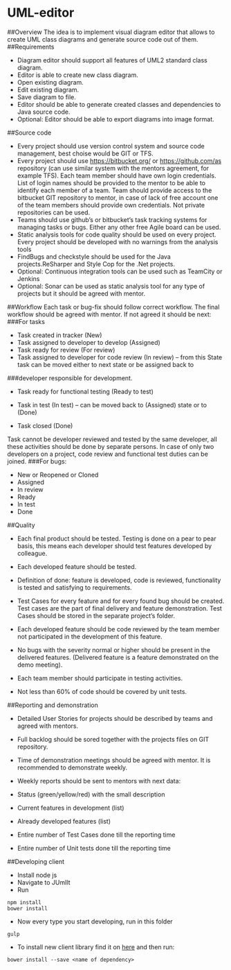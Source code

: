 # UML-editor
##Overview
The idea is to implement visual diagram editor that allows to create UML class diagrams and generate source  code out of them.
##Requirements
- Diagram editor should support all features of UML2 standard class diagram.
- Editor is able to create new class diagram.
- Open existing diagram.
- Edit existing diagram.
- Save diagram to file.
- Editor should be able to generate created classes and dependencies to Java source code.
- Optional: Editor should be able to export diagrams into image format.


##Source code
- Every project should use version control system and source code management, best choise would be GIT or TFS.
- Every project should use https://bitbucket.org/ or https://github.com/as repository (can use similar system with the mentors 
agreement, for example TFS). Each team member should have own login credentials. List of login names should be provided to the 
mentor to be able to identify each member of a team. Team should provide access to the bitbucket GIT repository to mentor, in case of 
lack of free account one of the team members should provide own credentials. Not private repositories can be used. 
- Teams should use github’s or bitbucket’s task tracking systems for managing tasks or bugs. Either any other free Agile board can be used. 
- Static analysis tools for code quality should be used on every project. Every project should be developed with no warnings from the analysis tools
- FindBugs and checkstyle should be used for the Java projects.ReSharper and Style Cop for the .Net projects.
- Optional: Continuous integration tools can be used such as TeamCity or Jenkins
- Optional: Sonar can be used as static analysis tool for any type of projects but it should be agreed with mentor.

##Workflow
Each task or bug-fix should follow correct workflow. The final workflow should be agreed with mentor. If not agreed it should be next:
###For tasks

- Task created in tracker (New)
- Task assigned to developer to develop (Assigned)
- Task ready for review (For review)
- Task assigned to developer for code review (In review) – from this State task can be moved either to next state or be assigned back to 

###developer responsible for development.

- Task ready for functional testing (Ready to test) 
- Task in test (In test) – can be moved back to (Assigned) state or to (Done)

- Task closed (Done)

Task cannot be developer reviewed and tested by the same developer, all these activities should be done by separate persons. In case of only 
two developers on a project, code review and functional test duties can be joined.
###For bugs:
- New or Reopened or Cloned
- Assigned
- In review
- Ready 
- In test
- Done

##Quality

- Each final product should be tested. Testing is done on a pear to pear basis, this means each developer should test features developed by colleague. 

- Each developed feature should be tested. 

- Definition of done: feature is developed, code is reviewed, functionality is tested and satisfying to requirements. 

- Test Cases for every feature and for every found bug should be created. Test cases are the part of final delivery and feature demonstration. Test Cases should be stored in the separate project’s folder.

- Each developed feature should be code reviewed by the team member not participated in the development of this feature.

- No bugs with the severity normal or higher should be present in the delivered features. (Delivered feature is a feature demonstrated on the demo meeting).

- Each team member should participate in testing activities.

- Not less than 60% of code should be covered by unit tests.

##Reporting and demonstration
* Detailed User Stories for projects should be described by teams and agreed with mentors. 

* Full backlog should be sored together with the projects files on GIT repository.

* Time of demonstration meetings should be agreed with mentor. It is recommended to demonstrate weekly.

* Weekly reports should be sent to mentors with next data:

 * Status (green/yellow/red) with the small description

 * Current features in development (list)

 * Already developed features (list)

 * Entire number of Test Cases done till the reporting time

 * Entire number of Unit tests done till the reporting time

##Developing client
* Install node js
* Navigate to JUmlIt
* Run
```
npm install
bower install
```
- Now every type you start developing, run in this folder
```
gulp
```
- To install new client library find it on [here](bower.io/search/) and then run:
```
bower install --save <name of dependency>
